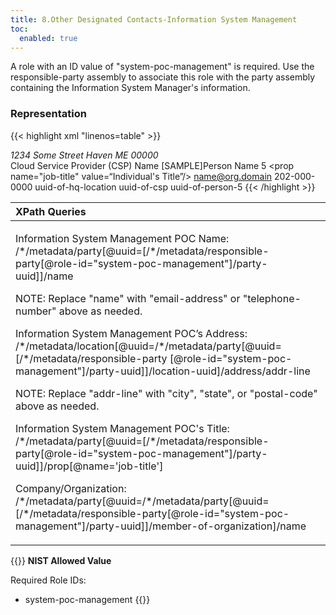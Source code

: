 ```yaml
---
title: 8.Other Designated Contacts-Information System Management
toc:
  enabled: true
---
```


A role with an ID value of "system-poc-management" is required. Use the responsible-party assembly to associate this role with the party assembly containing the Information System Manager's information. 

### **Representation**

{{< highlight xml "linenos=table" >}}
   <metadata>
      <!-- cut -->
      <role id="system-poc-management"><!-- cut --></role>
      <location uuid="uuid-of-hq-location">
         <title>CSP HQ</title>
         <address type="work">
            <addr-line>1234 Some Street</addr-line>
            <city>Haven</city>
            <state>ME</state>
            <postal-code>00000</postal-code>
         </address>
      </location>
      <party uuid="uuid-of-csp" type="organization">
         <name>Cloud Service Provider (CSP) Name</name>
      </party>
      <party uuid="uuid-of-person-5" type="person">
         <name>[SAMPLE]Person Name 5</name>
         <prop name="job-title" value=“Individual's Title”/>
         <email-address>name@org.domain</email-address>
         <telephone-number>202-000-0000</telephone-number>
         <location-uuid>uuid-of-hq-location</location-uuid>
         <member-of-organization>uuid-of-csp</member-of-organization>
      </party>
      <responsible-party role-id="system-poc-management">
         <party-uuid>uuid-of-person-5</party-uuid>
      </responsible-party>
   </metadata>
{{< /highlight >}}


|**XPath Queries**|
| :- |
|<p>Information System Management POC Name:<br>/\*/metadata/party[@uuid=[/\*/metadata/responsible-party[@role-id="system-poc-management"]/‌party-uuid]]/name</p><p>NOTE: Replace "name" with "email-address" or "telephone-number" above as needed.</p><p>Information System Management POC’s Address:<br>/\*/metadata/location[@uuid=/\*/metadata/party[@uuid=[/\*/metadata/responsible-party [@role-id="system-poc-management"]/party-uuid]]/location-uuid]/address/addr-line</p><p>NOTE: Replace "addr-line" with "city", "state", or "postal-code" above as needed.</p><p>Information System Management POC's Title:<br>/\*/metadata/party[@uuid=[/\*/metadata/responsible-party[@role-id="system-poc-management"]/‌party-uuid]]/prop[@name='job-title']</p><p>Company/Organization:<br>/\*/metadata/party[@uuid=/\*/metadata/party[@uuid=[/\*/metadata/responsible-party‌[@role-id="system-poc-management"]/party-uuid]]/member-of-organization]/name</p><p></p>|

{{<callout>}}
**NIST Allowed Value**

Required Role IDs:
- system-poc-management
{{</callout>}}